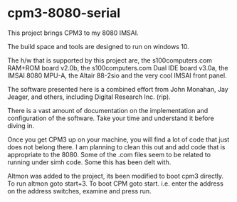 # cpm3-8080-serial

This project brings CPM3 to my 8080 IMSAI.

The build space and tools are designed to run on windows 10.

The h/w that is supported by this project are, the s100computers.com RAM+ROM board v2.0b, the s100computers.com Dual IDE board v3.0a, the IMSAI 8080 MPU-A, the Altair 88-2sio and the very cool IMSAI front panel.

The software presented here is a combined effort from John Monahan, Jay Jeager, and others, including Digital Research Inc. (rip).

There is a vast amount of documentation on the implementation and configuration of the software. Take your time and understand it before diving in.

Once you get CPM3 up on your machine, you will find a lot of code that just does not belong there. I am planning to clean this out and add code that is appropriate to the 8080. Some of the .com files seem to be related to running under simh code.  Some this has been delt with.

Altmon was added to the project, its been modified to boot cpm3 directly. To run altmon goto start+3.
To boot CPM goto start.    i.e.  enter the address on the address switches, examine and press run.  

